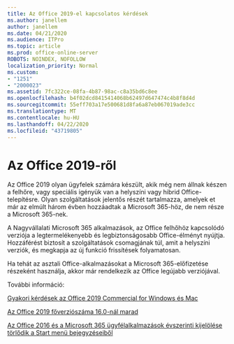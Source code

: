```yaml
---
title: Az Office 2019-el kapcsolatos kérdések
ms.author: janellem
author: janellem
ms.date: 04/21/2020
ms.audience: ITPro
ms.topic: article
ms.prod: office-online-server
ROBOTS: NOINDEX, NOFOLLOW
localization_priority: Normal
ms.custom:
- "1251"
- "2000023"
ms.assetid: 7fc322ce-08fa-4b87-98ac-c8a35bd6c8ee
ms.openlocfilehash: b4f02dcd8415414068b62497d647474c4b8f8d4d
ms.sourcegitcommit: 55eff703a17e500681d8fa6a87eb067019ade3cc
ms.translationtype: MT
ms.contentlocale: hu-HU
ms.lasthandoff: 04/22/2020
ms.locfileid: "43719805"
---
```

# <a name="about-office-2019"></a>Az Office 2019-ről

Az Office 2019 olyan ügyfelek számára készült, akik még nem állnak készen a felhőre, vagy speciális igényük van a helyszíni vagy hibrid Office-telepítésre. Olyan szolgáltatások jelentős részét tartalmazza, amelyek et már az elmúlt három évben hozzáadtak a Microsoft 365-höz, de nem része a Microsoft 365-nek.
  
A Nagyvállalati Microsoft 365 alkalmazások, az Office felhőhöz kapcsolódó verziója a legtermelékenyebb és legbiztonságosabb Office-élményt nyújtja. Hozzáférést biztosít a szolgáltatások csomagjának túl, amit a helyszíni verziók, és megkapja az új funkció frissítések folyamatosan.
  
Ha tehát az asztali Office-alkalmazásokat a Microsoft 365-előfizetése részeként használja, akkor már rendelkezik az Office legújabb verziójával.
  
További információ:
  
[Gyakori kérdések az Office 2019 Commercial for Windows és Mac](https://support.microsoft.com/help/4133312)
  
[Az Office 2019 főverziószáma 16.0-nál marad](https://docs.microsoft.com/deployoffice/office2019/overview)
  
[Az Office 2016 és a Microsoft 365 ügyfélalkalmazások évszerinti kijelölése törlődik a Start menü bejegyzéseiből](https://support.office.com/article/8fe5e052-76d2-49de-af30-2e84ed3da907?wt.mc_id=Alchemy_ClientDIA)
  